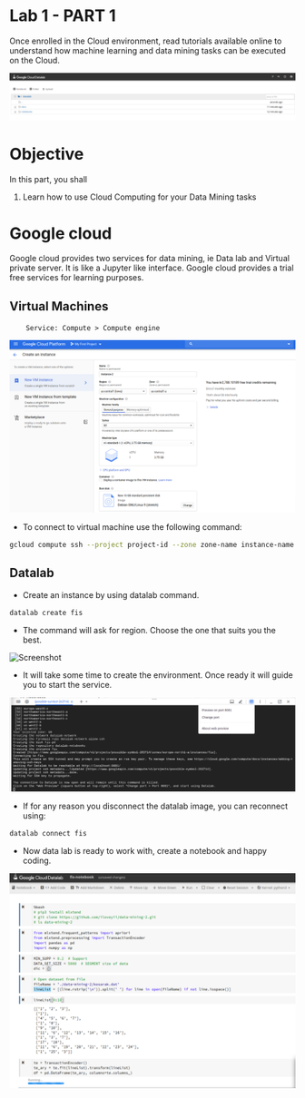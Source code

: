 Lab 1 - PART 1
===================

Once enrolled in the Cloud environment, read tutorials available online to understand how machine learning and data mining tasks can be executed on the Cloud.

![Result](https://github.com/iloveyii/data-mining-1/blob/master/part1/images/dl1.png)

# Objective
In this part, you shall
1. Learn how to use Cloud Computing for your Data Mining tasks

# Google cloud
Google cloud provides two services for data mining, ie Data lab and Virtual private server. It is like a Jupyter like interface.
Google cloud provides a trial free services for learning purposes. 

## Virtual Machines
		Service: Compute > Compute engine

![Screenshot](https://github.com/iloveyii/data-mining-1/blob/master/part1/images/gc-vm2.png)


* To connect to virtual machine use the following command:
```bash
gcloud compute ssh --project project-id --zone zone-name instance-name
```
## Datalab

* Create an instance by using datalab command.
```bash
datalab create fis
```

* The command will ask for region. Choose the one that suits you the best.
		
![Screenshot](https://github.com/iloveyii/data-mining-1/blob/master/task1/images/dl-select-region.png)

* It will take some time to create the environment. Once ready it will guide you to start the service.

![Screenshot](https://github.com/iloveyii/data-mining-1/blob/master/part1/images/dl-change-port.png)

		
* If for any reason you disconnect the datalab image, you can reconnect using:

```python
datalab connect fis
```

* Now data lab is ready to work with, create a notebook and happy coding.
		
![Screenshot](https://github.com/iloveyii/data-mining-1/blob/master/part1/images/datalab_fis.png)
